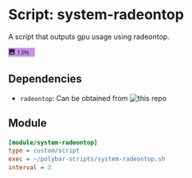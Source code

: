 # Script: system-radeontop

A script that outputs gpu usage using radeontop.

![system-radeontop](screenshots/1.png)

## Dependencies

* `radeontop`: Can be obtained from ![this repo](https://github.com/clbr/radeontop)

## Module

```ini
[module/system-radeontop]
type = custom/script
exec = ~/polybar-scripts/system-radeontop.sh
interval = 3
```
